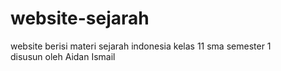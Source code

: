 # website-sejarah
website berisi materi sejarah indonesia kelas 11 sma semester 1\
disusun oleh Aidan Ismail